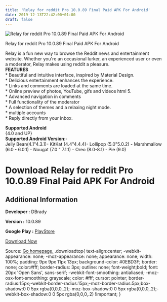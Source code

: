 ```yaml
---
title: 'Relay for reddit Pro 10.0.89 Final Paid APK For Android'
date: 2019-12-13T22:42:00+01:00
draft: false
---
```


![Relay for reddit Pro 10.0.89 Final Paid APK For Android](https://i2.wp.com/apkhome.net/wp-content/uploads/2019/11/Relay-for-reddit-Pro-10.0.89-Final-Paid.png "Relay for reddit Pro 10.0.89 Final Paid APK For Android")

  

Relay for reddit Pro 10.0.89 Final Paid APK For Android

Relay is a fun new way to browse the Reddit news and entertainment website. Whether you're an occasional lurker, an experienced user or even a moderator, Relay makes using reddit a pleasure.  
**FEATURES**  
\* Beautiful and intuitive interface, inspired by Material Design.  
\* Delicious entertainment enhances the experience.  
\* Links and comments are loaded at the same time.  
\* Online preview of photos, YouTube, gifs and videos html 5.  
\* Advanced navigation in comments  
\* Full functionality of the moderator  
\* A selection of themes and a relaxing night mode.  
\* multiple accounts  
\* Reply directly from your inbox.

**Supported Android**  
{4.0 and UP}  
**Supported Android Version**:-  
Jelly Bean(4.1"4.3.1)- KitKat (4.4"4.4.4)- Lollipop (5.0"5.0.2) - Marshmallow (6.0 - 6.0.1) - Nougat (7.0 " 7.1.1) - Oreo (8.0-8.1) - Pie (9.0)

Download Relay for reddit Pro 10.0.89 Final Paid APK For Android
================================================================

Additional Information
----------------------

**Developer :** DBrady

**Version :** 10.0.89

**Google Play :** [PlayStore](https://play.google.com/store/apps/details?id=reddit.news)

  

[Download Now](https://store4app.co/post/relay-for-reddit-pro-10-0-89-final-paid-apk-for-android_1574844259)

  
Source: [Go homepage.](https://store4app.co/post/relay-for-reddit-pro-10-0-89-final-paid-apk-for-android_1574844259) .downloadtop{ text-align:center; -webkit-appearance: none; -moz-appearance: none; appearance: none; width: 100%; padding: 9px 9px 11px 13px; background-color: #0EBD3F; border: none; color:#fff; border-radius: 3px; outline: none; font-weight;bold; font: 20px 'Open Sans', sans-serif; -webkit-font-smoothing: antialiased; -moz-osx-font-smoothing: grayscale; color: #fff; cursor: pointer; border-radius:15px;-webkit-border-radius:15px;-moz-border-radius:5px;box-shadow:0 0 5px rgba(0,0,0,.2);-moz-box-shadow:0 0 5px rgba(0,0,0,.2);-webkit-box-shadow:0 0 5px rgba(0,0,0,.2) !important; }